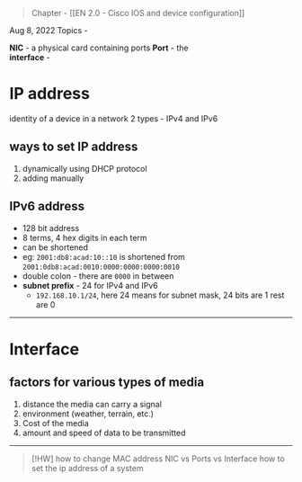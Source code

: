 >Chapter - [[EN 2.0 - Cisco IOS and device configuration]]

Aug 8, 2022
Topics - 

**NIC** - a physical card containing ports 
**Port** - the  
**interface** - 

# IP address
identity of a device in a network
2 types - IPv4 and IPv6

## ways to set IP address
1. dynamically using DHCP protocol
2. adding manually

## IPv6 address
- 128 bit address
- 8 terms, 4 hex digits in each term
- can be shortened
- eg: `2001:db8:acad:10::10` is shortened from `2001:0db8:acad:0010:0000:0000:0000:0010`
- double colon - there are `0000` in between
- **subnet prefix** - 24 for IPv4 and IPv6
	- `192.168.10.1/24`, here 24 means for subnet mask, 24 bits are 1 rest are 0

---

# Interface
## factors for various types of media
1. distance the media can carry a signal
2. environment (weather, terrain, etc.)
3. Cost of the media
4. amount and speed of data to be transmitted




---
>[!HW]
>how to change MAC address
>NIC vs Ports vs Interface
>how to set the ip address of a system

